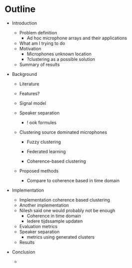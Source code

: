 # Outline



* Introduction

  * Problem definition
    * Ad hoc microphone arrays and their applications
  * What am I trying to do
  * Motivation
    * Microphones unknown location
    * ?clustering as a possible solution
  * Summary of results

* Background

  * Literature

  * Features?

  * Signal model

  * Speaker separation

    * ! ook formules

  * Clustering source dominated microphones

    * Fuzzy clustering

    * Federated learning

    * Coherence-based clustering

  * Proposed methods

    * Compare to coherence based in time domain

* Implementation

  * Implementation coherence based clustering
  * Another implementation
  * Nilesh said one would probably not be enough
    * Coherence in time domain
    * Iedere tijdssample updaten
  * Evaluation metrics
  * Speaker separation
    * metrics using generated clusters
  * Results

* Conclusion

  * 